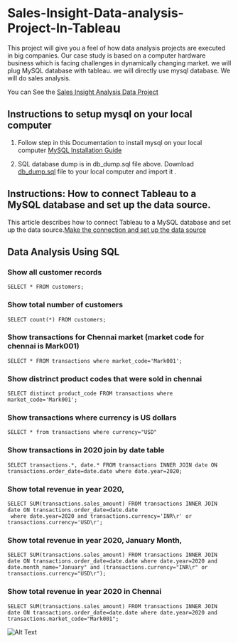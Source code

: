 # Sales-Insight-Data-analysis-Project-In-Tableau
This project will give you a feel of how data analysis projects are executed in big companies. Our case study is based on a computer hardware business which is facing challenges in dynamically changing market. we will plug MySQL database with tableau. we will directly use mysql database. We will do sales analysis.

You can See the [Sales Insight Analysis Data Project](https://public.tableau.com/views/SalesInsight_16339747843400/Dashboard1?:language=en-US&:display_count=n&:origin=viz_share_link)

## Instructions to setup mysql on your local computer
1. Follow step in this Documentation to install mysql on your local computer [MySQL Installation Guide](https://dev.mysql.com/doc/mysql-installation-excerpt/5.7/en/)

2. SQL database dump is in db_dump.sql file above. Download [db_dump.sql](db_dump.sql) file to your local computer and import it .

## Instructions: How to connect Tableau to a MySQL database and set up the data source.
This article describes how to connect Tableau to a MySQL database and set up the data source.[Make the connection and set up the data source](https://help.tableau.com/current/pro/desktop/en-us/examples_mysql.ht)

## Data Analysis Using SQL
### Show all customer records
```
SELECT * FROM customers;
```

### Show total number of customers
```
SELECT count(*) FROM customers;
```

### Show transactions for Chennai market (market code for chennai is Mark001)
```
SELECT * FROM transactions where market_code='Mark001';
```
### Show distrinct product codes that were sold in chennai
```
SELECT distinct product_code FROM transactions where market_code='Mark001';
```
### Show transactions where currency is US dollars
```
SELECT * from transactions where currency="USD"
```

### Show transactions in 2020 join by date table
```
SELECT transactions.*, date.* FROM transactions INNER JOIN date ON transactions.order_date=date.date where date.year=2020;
```
### Show total revenue in year 2020,
```
SELECT SUM(transactions.sales_amount) FROM transactions INNER JOIN date ON transactions.order_date=date.date
 where date.year=2020 and transactions.currency='INR\r' or transactions.currency='USD\r';
```
### Show total revenue in year 2020, January Month,
```
SELECT SUM(transactions.sales_amount) FROM transactions INNER JOIN date ON transactions.order_date=date.date where date.year=2020 and date.month_name="January" and (transactions.currency="INR\r" or transactions.currency="USD\r");
```
### Show total revenue in year 2020 in Chennai
```
SELECT SUM(transactions.sales_amount) FROM transactions INNER JOIN date ON transactions.order_date=date.date where date.year=2020 and transactions.market_code="Mark001";

```

![Alt Text](https://i.pinimg.com/originals/91/16/8b/91168b4873f6659b3e9fdfe4b89cd864.gif)
